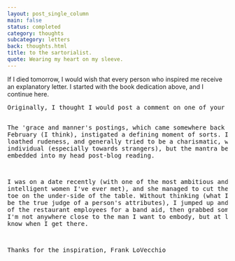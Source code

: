 ```yaml
---
layout: post_single_column
main: false
status: completed
category: thoughts
subcategory: letters
back: thoughts.html
title: to the sartorialist.
quote: Wearing my heart on my sleeve.
---
```


If I died tomorrow, I would wish that every person who inspired me receive an explanatory letter. I started with the book dedication above, and I continue here.

<div class="snippet">
   <pre class="text">
Originally, I thought I would post a comment on one of your blogs, but it seemed to impersonal for something which had affected me so much. I've been on this near quarter-life rant lately regarding thanking my inspirations (of which you're the second), so I'm glad I waited for the right words to assemble in my head. I first stumbled upon thesartorialist after a fashonista friend updated her websites on Facebook. What struck me initially, and what shines through - besides fashion and lifestyle - is your passion, and that is one very important element which will always attract me to people, to ideas, and yes - to blogs! This passion oozes out of your words, even through one-sentence, pictorial descriptions at a time.

The 'grace and manner's postings, which came somewhere back in February (I think), instigated a defining moment of sorts. I had always loathed rudeness, and generally tried to be a charismatic, well-mannered individual (especially towards strangers), but the mantra became embedded into my head post-blog reading.

I was on a date recently (with one of the most ambitious and intelligent women I've ever met), and she managed to cut the top of her toe on the under-side of the table. Without thinking (what I consider to be the true judge of a person's attributes), I jumped up and asked one of the restaurant employees for a band aid, then grabbed some napkins. I'm not anywhere close to the man I want to embody, but at least I'll know when I get there. 

Thanks for the inspiration,
Frank LoVecchio
  </pre>
</div>